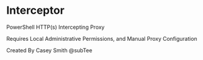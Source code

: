 Interceptor
===========

PowerShell HTTP(s) Intercepting Proxy

Requires Local Administrative Permissions, and Manual Proxy Configuration

Created By Casey Smith @subTee

